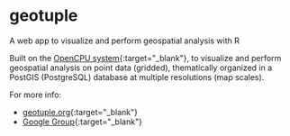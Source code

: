 # geotuple
A web app to visualize and perform geospatial analysis with R

Built on the [OpenCPU system](https://www.opencpu.org){:target="_blank"}, to visualize and perform geospatial analysis on point data (gridded), thematically organized in a PostGIS (PostgreSQL) database at multiple resolutions (map scales).

For more info:

- [geotuple.org](https://rhansson.github.io/geotuple/){:target="_blank"}
- [Google Group](https://groups.google.com/forum/#!forum/geotuple){:target="_blank"}
